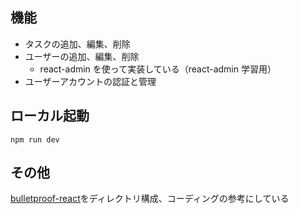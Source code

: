 ## 機能

- タスクの追加、編集、削除
- ユーザーの追加、編集、削除
  - react-admin を使って実装している（react-admin 学習用）
- ユーザーアカウントの認証と管理

## ローカル起動

`npm run dev`

## その他

[bulletproof-react](https://github.com/alan2207/bulletproof-react)をディレクトリ構成、コーディングの参考にしている
